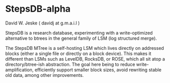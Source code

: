 StepsDB-alpha
=============

David W. Jeske ( davidj  at g.m.a.i.l )

StepsDB is a research database, experimenting with a write-optimized alternative to btrees
in the general family of LSM (log structured merge). 

The StepsDB MTree is a self-hosting LSM which lives directly on addressed blocks 
(either a single file or directly on a block device). This makes it different than LSMs 
such as LevelDB, RocksDB, or ROSE, which all sit atop a directory/btree-ish abstraction.
The goal here being to reduce write-amplification, efficiently support smaller block sizes,
avoid rewriting stable old data, among other improvements.


